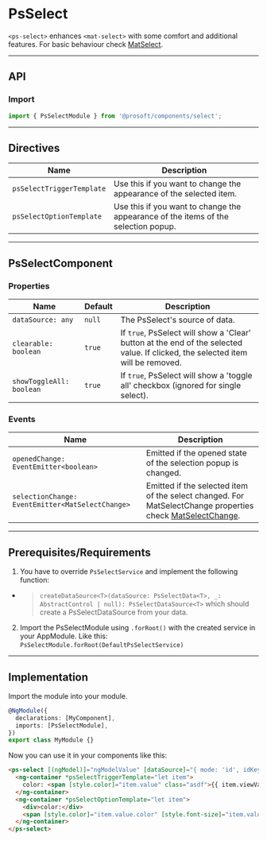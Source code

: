 <link href="style.css" rel="stylesheet"></link>

# PsSelect <a name="PsSelect"></a>

`<ps-select>` enhances `<mat-select>` with some comfort and additional features. For basic behaviour check [MatSelect](https://material.angular.io/components/select/overview).

---

## API <a name="PsSelectApi"></a>

### Import <a name="PsSelectImport"></a>

```ts | js
import { PsSelectModule } from '@prosoft/components/select';
```

---

## Directives <a name="PsSelectDirectives"></a>

| Name                      | Description                                                                        |
| ------------------------- | ---------------------------------------------------------------------------------- |
| `psSelectTriggerTemplate` | Use this if you want to change the appearance of the selected item.                |
| `psSelectOptionTemplate`  | Use this if you want to change the appearance of the items of the selection popup. |

---

## PsSelectComponent <a name="PsSelectComponent"></a>

### Properties <a name="PsSelectComponentProperties"></a>

| Name                     | Default | Description                                                                                                                     |
| ------------------------ | ------- |------------------------------------------------------------------------------------------------------------------------------- |
| `dataSource: any`        | `null`  | The PsSelect's source of data.                                                                                                  |
| `clearable: boolean`     | `true`  | If `true`, PsSelect will show a 'Clear' button at the end of the selected value. If clicked, the selected item will be removed. |
| `showToggleAll: boolean` | `true`  | If `true`, PsSelect will show a 'toggle all' checkbox (ignored for single select). |

### Events <a name="PsSelectComponentEvents"></a>

| Name                                             | Description                                                                                                                                                                    |
| ------------------------------------------------ | ------------------------------------------------------------------------------------------------------------------------------------------------------------------------------ |
| `openedChange: EventEmitter<boolean>`            | Emitted if the opened state of the selection popup is changed.                                                                                                                 |
| `selectionChange: EventEmitter<MatSelectChange>` | Emitted if the selected item of the select changed. For MatSelectChange properties check [MatSelectChange](https://material.angular.io/components/select/api#MatSelectChange). |

---

## Prerequisites/Requirements <a name="PsSelectRequirements"></a>

1. You have to override `PsSelectService` and implement the following function:

- > `createDataSource<T>(dataSource: PsSelectData<T>, _: AbstractControl | null): PsSelectDataSource<T>` which should create a PsSelectDataSource from your data.

2. Import the PsSelectModule using `.forRoot()` with the created service in your AppModule. Like this:
   `PsSelectModule.forRoot(DefaultPsSelectService)`

---

## Implementation <a name="PsSelectImplementation"></a>

Import the module into your module.

```ts | js
@NgModule({
  declarations: [MyComponent],
  imports: [PsSelectModule],
})
export class MyModule {}
```

Now you can use it in your components like this:

```html
<ps-select [(ngModel)]="ngModelValue" [dataSource]="{ mode: 'id', idKey: 'Id', labelKey: 'Name', items: items$ }">
  <ng-container *psSelectTriggerTemplate="let item">
    color: <span [style.color]="item.value" class="asdf">{{ item.viewValue }}</span>
  </ng-container>
  <ng-container *psSelectOptionTemplate="let item">
    <div>color:</div>
    <span [style.color]="item.value.color" [style.font-size]="item.value.size" class="asdf">{{ item.label }}</span>
  </ng-container>
</ps-select>
```
